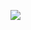 ![](https://github-profile-summary-cards.vercel.app/api/cards/profile-details?username=axsecq&theme=solarized_dark)
